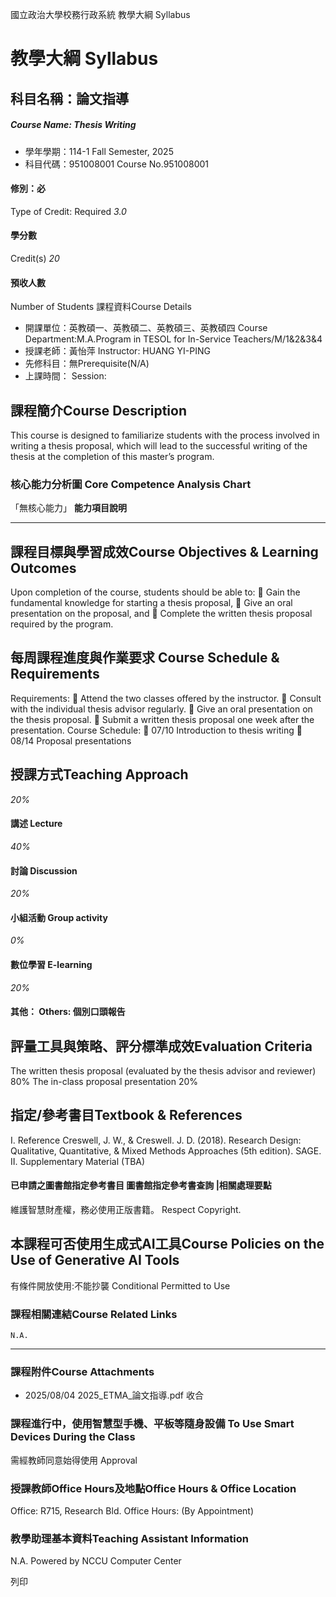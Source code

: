 國立政治大學校務行政系統 教學大綱 Syllabus
# 教學大綱 Syllabus
##  科目名稱：論文指導
#####  Course Name: Thesis Writing
  * 學年學期：114-1 Fall Semester, 2025 
  * 科目代碼：951008001 Course No.951008001


#### 修別：必
Type of Credit: Required 
_3.0_
#### 學分數
Credit(s)
_20_
#### 預收人數
Number of Students
課程資料Course Details
  * 開課單位：英教碩一、英教碩二、英教碩三、英教碩四 Course Department:M.A.Program in TESOL for In-Service Teachers/M/1&2&3&4 
  * 授課老師：黃怡萍 Instructor: HUANG YI-PING 
  * 先修科目：無Prerequisite(N/A)
  * 上課時間： Session: 


##  課程簡介Course Description
This course is designed to familiarize students with the process involved in writing a thesis proposal, which will lead to the successful writing of the thesis at the completion of this master’s program.
###  核心能力分析圖 Core Competence Analysis Chart
「無核心能力」 
**能力項目說明**
* * *
##  課程目標與學習成效Course Objectives & Learning Outcomes 
Upon completion of the course, students should be able to:  Gain the fundamental knowledge for starting a thesis proposal,  Give an oral presentation on the proposal, and  Complete the written thesis proposal required by the program.
##  每周課程進度與作業要求 Course Schedule & Requirements
Requirements:
 Attend the two classes offered by the instructor.
 Consult with the individual thesis advisor regularly.
 Give an oral presentation on the thesis proposal.
 Submit a written thesis proposal one week after the presentation.
Course Schedule:
 07/10 Introduction to thesis writing
 08/14 Proposal presentations
##  授課方式Teaching Approach
_20%_
####  講述 Lecture
_40%_
####  討論 Discussion
_20%_
####  小組活動 Group activity
_0%_
####  數位學習 E-learning
_20%_
####  其他： Others: 個別口頭報告 
##  評量工具與策略、評分標準成效Evaluation Criteria
The written thesis proposal (evaluated by the thesis advisor and reviewer) 80%
The in-class proposal presentation 20%
##  指定/參考書目Textbook & References
I. Reference Creswell, J. W., & Creswell. J. D. (2018). Research Design: Qualitative, Quantitative, & Mixed Methods Approaches (5th edition). SAGE.
II. Supplementary Material (TBA)
####  已申請之圖書館指定參考書目  圖書館指定參考書查詢 |相關處理要點
維護智慧財產權，務必使用正版書籍。 Respect Copyright.
##  本課程可否使用生成式AI工具Course Policies on the Use of Generative AI Tools
有條件開放使用:不能抄襲 Conditional Permitted to Use 
###  課程相關連結Course Related Links
```
N.A.
```

* * *
###  課程附件Course Attachments
  * 2025/08/04 2025_ETMA_論文指導.pdf  收合 


###  課程進行中，使用智慧型手機、平板等隨身設備 To Use Smart Devices During the Class
需經教師同意始得使用  Approval
###  授課教師Office Hours及地點Office Hours & Office Location
Office: R715, Research Bld. Office Hours: (By Appointment)
###  教學助理基本資料Teaching Assistant Information
N.A.
Powered by NCCU Computer Center
  
列印
